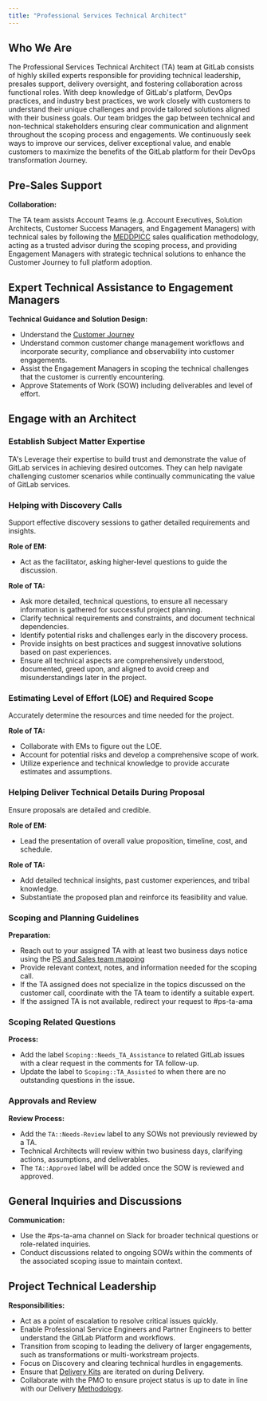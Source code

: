 ```yaml
---
title: "Professional Services Technical Architect"
---
```


## Who We Are

The Professional Services Technical Architect (TA) team at GitLab consists of highly skilled experts responsible for providing technical leadership, presales support, delivery oversight, and fostering collaboration across functional roles. With deep knowledge of GitLab's platform, DevOps practices, and industry best practices, we work closely with customers to understand their unique challenges and provide tailored solutions aligned with their business goals. Our team bridges the gap between technical and non-technical stakeholders ensuring clear communication and alignment throughout the scoping process and engagements.  We continuously seek ways to improve our services, deliver exceptional value, and enable customers to maximize the benefits of the GitLab platform for their DevOps transformation Journey.

## Pre-Sales Support

**Collaboration:**

The TA team assists Account Teams (e.g. Account Executives, Solution Architects, Customer Success Managers, and Engagement Managers) with technical sales by following the [MEDDPICC](/handbook/sales/meddppicc/) sales qualification methodology, acting as a trusted advisor during the scoping process, and providing Engagement Managers with strategic technical solutions to enhance the Customer Journey to full platform adoption.

## Expert Technical Assistance to Engagement Managers

**Technical Guidance and Solution Design:**

- Understand the [Customer Journey](/handbook/customer-success/vision/#high-level-visual-of-gitlab-adoption-journey)
- Understand common customer change management workflows and incorporate security, compliance and observability into customer engagements.
- Assist the Engagement Managers in scoping the technical challenges that the customer is currently encountering.
- Approve Statements of Work (SOW) including deliverables and level of effort.

## Engage with an Architect

### Establish Subject Matter Expertise

TA's Leverage their expertise to build trust and demonstrate the value of GitLab services in achieving desired outcomes.  They can help navigate challenging customer scenarios while continually communicating the value of GitLab services.

### Helping with Discovery Calls

Support effective discovery sessions to gather detailed requirements and insights.

**Role of EM:**

- Act as the facilitator, asking higher-level questions to guide the discussion.

**Role of TA:**

- Ask more detailed, technical questions, to ensure all necessary information is gathered for successful project planning.
- Clarify technical requirements and constraints, and document technical dependencies.
- Identify potential risks and challenges early in the discovery process.
- Provide insights on best practices and suggest innovative solutions based on past experiences.
- Ensure all technical aspects are comprehensively understood, documented, greed upon, and aligned to avoid creep and misunderstandings later in the project.

### Estimating Level of Effort (LOE) and Required Scope

Accurately determine the resources and time needed for the project.

**Role of TA:**

- Collaborate with EMs to figure out the LOE.
- Account for potential risks and develop a comprehensive scope of work.
- Utilize experience and technical knowledge to provide accurate estimates and assumptions.

### Helping Deliver Technical Details During Proposal

Ensure proposals are detailed and credible.

**Role of EM:**

- Lead the presentation of overall value proposition, timeline, cost, and schedule.

**Role of TA:**

- Add detailed technical insights, past customer experiences, and tribal knowledge.
- Substantiate the proposed plan and reinforce its feasibility and value.

### Scoping and Planning Guidelines

**Preparation:**

- Reach out to your assigned TA with at least two business days notice using the [PS and Sales team mapping](https://docs.google.com/document/d/1sdehii3Eqp_CiYsGT3dDb0nKbbtwpxKQlni7t3ZgfCs/edit#heading=h.1er41qhhpoj5)
- Provide relevant context, notes, and information needed for the scoping call.
- If the TA assigned does not specialize in the topics discussed on the customer call, coordinate with the TA team to identify a suitable expert.
- If the assigned TA is not available, redirect your request to #ps-ta-ama

### Scoping Related Questions

**Process:**

- Add the label `Scoping::Needs_TA_Assistance` to related GitLab issues with a clear request in the comments for TA follow-up.
- Update the label to `Scoping::TA_Assisted` to when there are no outstanding questions in the issue.

### Approvals and Review

**Review Process:**

- Add the `TA::Needs-Review` label to any SOWs not previously reviewed by a TA.
- Technical Architects will review within two business days, clarifying actions, assumptions, and deliverables.
- The `TA::Approved` label will be added once the SOW is reviewed and approved.

## General Inquiries and Discussions

**Communication:**

- Use the #ps-ta-ama channel on Slack for broader technical questions or role-related inquiries.
- Conduct discussions related to ongoing SOWs within the comments of the associated scoping issue to maintain context.

## Project Technical Leadership

**Responsibilities:**

- Act as a point of escalation to resolve critical issues quickly.
- Enable Professional Service Engineers and Partner Engineers to better understand the GitLab Platform and workflows.
- Transition from scoping to leading the delivery of larger engagements, such as transformations or multi-workstream projects.
- Focus on Discovery and clearing technical hurdles in engagements.
- Ensure that [Delivery Kits](https://gitlab.com/gitlab-org/professional-services-automation/delivery-kits) are iterated on during Delivery.
- Collaborate with the PMO to ensure project status is up to date in line with our Delivery [Methodology](https://gitlab.com/gitlab-com/customer-success/professional-services-group/ps-leadership-team/ps-delivery-methodology/-/wikis/home).

